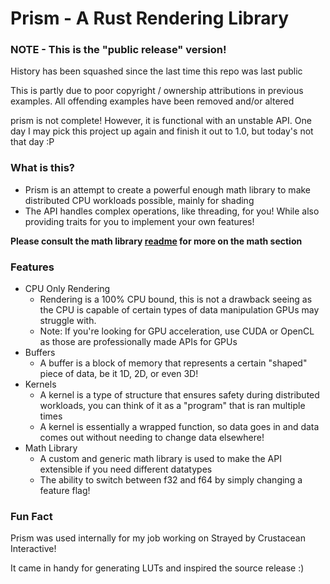 # Prism - A Rust Rendering Library

### NOTE - This is the "public release" version!

History has been squashed since the last time this repo was last public

This is partly due to poor copyright / ownership attributions in previous examples. All offending examples have been removed and/or altered

prism is not complete! However, it is functional with an unstable API. One day I may pick this project up again and finish it out to 1.0, but today's not that day :P

### What is this?
* Prism is an attempt to create a powerful enough math library to make distributed CPU workloads possible, mainly for shading
* The API handles complex operations, like threading, for you! While also providing traits for you to implement your own features!

**Please consult the math library [readme](https://github.com/zCubed3/rgml) for more on the math section**

### Features
* CPU Only Rendering
  * Rendering is a 100% CPU bound, this is not a drawback seeing as the CPU is capable of certain types of data manipulation GPUs may struggle with.
  * Note: If you're looking for GPU acceleration, use CUDA or OpenCL as those are professionally made APIs for GPUs
* Buffers
  * A buffer is a block of memory that represents a certain "shaped" piece of data, be it 1D, 2D, or even 3D!
* Kernels
  * A kernel is a type of structure that ensures safety during distributed workloads, you can think of it as a "program" that is ran multiple times
  * A kernel is essentially a wrapped function, so data goes in and data comes out without needing to change data elsewhere!
* Math Library
  * A custom and generic math library is used to make the API extensible if you need different datatypes
  * The ability to switch between f32 and f64 by simply changing a feature flag!

### Fun Fact

Prism was used internally for my job working on Strayed by Crustacean Interactive!

It came in handy for generating LUTs and inspired the source release :)